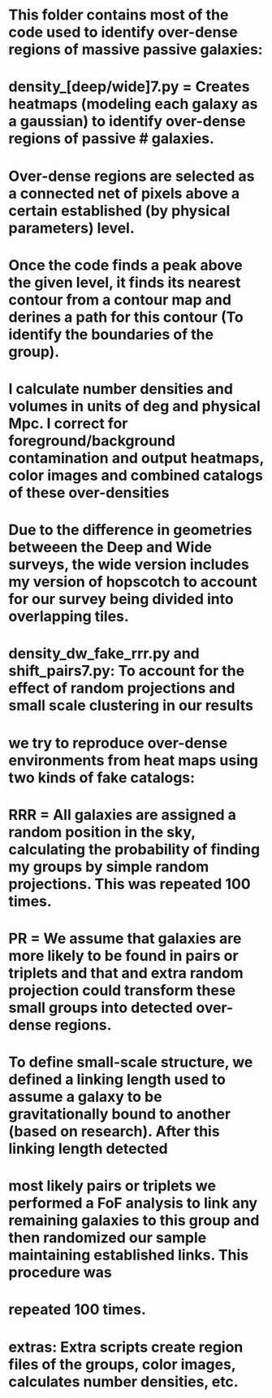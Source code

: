 # This folder contains most of the code used to identify over-dense regions of massive passive galaxies:

# density_[deep/wide]7.py = Creates heatmaps (modeling each galaxy as a gaussian) to identify over-dense regions of passive # galaxies.
# Over-dense regions are selected as a connected net of pixels above a certain established (by physical parameters) level.
# Once the code finds a peak above the given level, it finds its nearest contour from a contour map and derines a path for this contour (To identify the boundaries of the group).

# I calculate number densities and volumes in units of deg and physical Mpc. I correct for foreground/background contamination and output heatmaps, color images and combined catalogs of these over-densities
# Due to the difference in geometries betweeen the Deep and Wide surveys, the wide version includes my version of hopscotch to account for our survey being divided into overlapping tiles.

# density_dw_fake_rrr.py and shift_pairs7.py: To account for the effect of random projections and small scale clustering in our results
# we try to reproduce over-dense environments from heat maps using two kinds of fake catalogs:
# RRR = All galaxies are assigned a random position in the sky, calculating the probability of finding my groups by simple random projections. This was repeated 100 times.
# PR =  We assume that galaxies are more likely to be found in pairs or triplets and that and extra random projection could transform these small groups into detected over-dense regions.
# To define small-scale structure, we defined a linking length used to assume a galaxy to be gravitationally bound to another (based on research). After this linking length detected
# most likely pairs or triplets we performed a FoF analysis to link any remaining galaxies to this group and then randomized our sample maintaining established links. This procedure was 
# repeated 100 times.

# extras: Extra scripts create region files of the groups, color images, calculates number densities, etc.